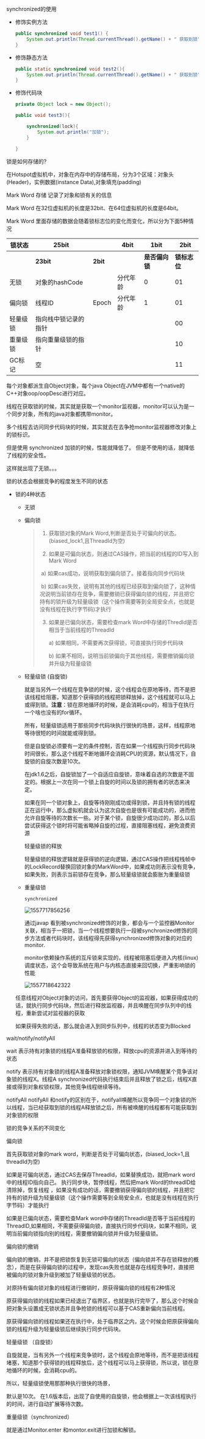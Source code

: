 synchronized的使用

+ 修饰实例方法

  ```java
  public synchronized void test1() {
      System.out.println(Thread.currentThread().getName() + " 获取到锁");
  }
  ```

+ 修饰静态方法

  ```java
  public static synchronized void test2(){
      System.out.println(Thread.currentThread().getName() + " 获取到锁");
  }
  ```

+ 修饰代码块

  ```java
  private Object lock = new Object();
  
  public void test3(){
  
      synchronized(lock){
          System.out.println("加锁");
      }
  
  }
  ```







锁是如何存储的? 

在Hotspot虚拟机中，对象在内存中的存储布局，分为3个区域：对象头(Header)，实例数据(instance Data),对象填充(padding)

Mark Word 存储 记录了对象和锁有关的信息

Mark Word 在32位虚拟机的长度是32bit、在64位虚拟机的长度是64bit。 

Mark Word 里面存储的数据会随着锁标志位的变化而变化，所以分为下面5种情况 

| 锁状态   | 25bit                |          | 4bit     | 1bit           | 2bit         |
| -------- | -------------------- | -------- | -------- | -------------- | ------------ |
|          | **23bit**            | **2bit** |          | **是否偏向锁** | **锁标志位** |
| 无锁     | 对象的hashCode       |          | 分代年龄 | 0              | 01           |
| 偏向锁   | 线程ID               | Epoch    | 分代年龄 | 1              | 01           |
| 轻量级锁 | 指向栈中锁记录的指针 |          |          |                | 00           |
| 重量级锁 | 指向重量级锁的指针   |          |          |                | 10           |
| GC标记   | 空                   |          |          |                | 11           |



每个对象都派生自Object对象，每个java Object在JVM中都有一个native的C++对象oop/oopDesc进行对应。

线程在获取锁的时候，其实就是获取一个monitor监视器，monitor可以认为是一个同步对象，所有的java对象都携带monitor。

多个线程去访问同步代码块的时候，其实就去在去争抢monitor监视器修改对象上的锁标识。



但是使用 synchronized 加锁的时候，性能就降低了。 但是不使用的话，就降低了线程的安全性。

这样就出现了无锁。。。



锁的状态会根据竞争的程度发生不同的状态



+ 锁的4种状态

  + 无锁 

  + 偏向锁  

    > 1. 获取锁对象的Mark Word,判断是否处于可偏向的状态。(biased_lock1,且ThreadId为空)
    >
    > 2. 如果是可偏向状态，则通过CAS操作，把当前的线程的ID写入到Mark Word
    >
    > ​	a) 如果cas成功，说明获取到偏向锁了。接着指向同步代码块 
    >
    > ​        b) 如果cas失败，说明有其他的线程已经获取到偏向锁了，这种情况说明当前锁存在竞争，需要撤销已获得偏向锁的线程，并且把它持有的锁升级为轻量级锁（这个操作需要等到全局安全点，也就是没有线程在执行字节码)才执行 
    >
    > 3. 如果是已偏向状态，需要检查mark Word中存储的ThredId是否相当于当前线程的ThreadId
    >
    >    a) 如果相同，不需要再次获得锁，可直接执行同步代码块
    >
    >    b) 如果不相同，说明当前锁偏向于其他线程，需要撤销偏向锁并升级为轻量级锁
    >
    > 

  + 轻量级锁 (自旋锁) 

    就是当另外一个线程在竞争锁的时候，这个线程会在原地等待，而不是把该线程给阻塞，知道那个获得锁的线程把锁释放掉，这个线程就可以马上或得到锁。**注意**：锁在原地循环的时候，是会消耗cpu的，相当于在执行一个啥也没有的for循环。

    所有，轻量级锁适用于那些同步代码块执行很快的场景，这样，线程原地等待很短的时间就能或得到锁。

    但是自旋锁必须要有一定的条件控制，否在如果一个线程执行同步代码块时间很长，那么这个线程不断地循环会消耗CPU的资源，默认情况下，自旋锁的自旋次数是10次。

    在jdk1.6之后，自旋锁加了一个自适应自旋锁，意味着自选的次数是不固定的。根据上一次在同一个锁上自旋的时间以及锁的拥有者的状态来决定。

    如果在同一个锁对象上，自旋等待刚刚成功或得到锁，并且持有锁的线程正在运行中，那么虚拟机就会认为这次自旋也是很有可能成功的，进而他允许自旋等待的次数长一些。对于某个锁，自旋很少成功过的，那么以后尝试获得这个锁时将可能省略掉自旋的过程，直接阻塞线程，避免浪费资源

    轻量级锁的释放

    ​	轻量级锁的释放逻辑就是获得锁的逆向逻辑，通过CAS操作把线程栈帧中的LockRecord替换回锁对象的MarkWord中，如果成功则表示没有竞争，如果失败，则表示当前锁存在竞争，那么轻量级锁就会膨胀为重量级锁

  + 重量级锁 

    `synchronized`   

    ![1557717856256](uml/synchronized.png)

    通过javap 看到被synchronized修饰的对象，都会与一个监控器Monitor关联，相当于一把锁，当一个线程想要执行一段被synchronized修饰的同步方法或者代码块时，该线程得先获得synchronized修饰对象的对应的monitor.

    monitor依赖操作系统的互斥锁来实现的，线程被阻塞后便进入内核(linux) 调度状态，这个会导致系统在用户与内核态直接来回切换，严重影响锁的性能

    ![1557718642322](uml/synchronized获取锁.png)

  任意线程对Object对象的访问，首先要获得Object的监视器，如果获得成功的话，就执行同步代码块，然后进行释放监视器，并且唤醒在同步队列中的线程，重新尝试对监视器的获取

  如果获得失败的话，那么就会进入到同步队列中，线程的状态变为Blocked 





wait/notify/notifyAll

wait 表示持有对象锁的线程A准备释放锁的权限，释放cpu的资源并进入到等待的状态

notify 表示持有对象锁的线程A准备释放对象锁权限，通知JVM唤醒某个竞争该对象锁的线程X。线程A synchronized代码执行结束后并且释放了锁之后，线程X直接或得到对象权锁权限，其他竞争线程继续等待。

notifyAll notifyAll 和notify的区别在于，notifyall唤醒所以竞争同一个对象锁的所以线程，当已经获取到锁的线程A释放锁之后，所有被唤醒的线程都有可能获取到对象锁的权限









锁的竞争关系的不同变化



偏向锁

首先获取锁对象的mark word，判断是否处于可偏向状态，(biased_lock=1,且threadId为空)

如果是可偏向状态，通过CAS去保存ThreadId，如果替换成功，就把mark word 中的线程ID指向自己。 执行同步块，暂停线程，然后把mark Word的threadID给清除掉，恢复线程 ，如果没有成功的话，需要撤销获得偏向锁的线程，并且把它持有的锁升级为轻量级锁（这个操作需要等到全局安全点，也就是没有线程在执行字节码）才能执行

如果是已偏向状态，需要检查Mark word中存储的ThreadId是否等于当前线程的ThreadID,如果相同，不需要获得偏向锁，直接执行同步代码块，如果不相同，说明当前偏向锁指向别的线程，需要撤销偏向锁并升级为轻量级锁。

偏向锁的撤销

偏向锁的撤销，并不是把锁恢复到无锁可偏向的状态（偏向锁并不存在锁释放的概念），而是在获得偏向锁的过程中，发现cas失败也就是存在线程竞争时，直接把被偏向的锁对象升级到被加了轻量级锁的状态。

对原持有偏向锁对象的线程进行撤销时，原获得偏向锁的线程有2种情况

​	原获得偏向锁的线程如果已经退出了临界区，也就是执行完毕了，那么这个时候会把对象头设置成无锁状态并且争抢锁的线程可以基于CAS重新偏向当前线程。

​	原获得偏向锁的线程如果还在执行中，处于临界区之内，这个时候会把原获得偏向锁的线程升级为轻量级锁后继续执行同步代码块。



轻量级锁 （自旋锁）

自旋就是，当有另外一个线程来竞争锁时，这个线程会原地等待，而不是把该线程堵塞，知道那个获得锁的线程释放后，这个线程可以马上获得锁，所以说，锁在原地循环的时候，会消耗cpu的。

所以，轻量级锁使用那那种执行很快的场景，

默认是10次。 在1.6版本后，出现了自使用的自旋锁，他会根据上一次该线程执行的时间，进行自动扩展等待次数。



重量级锁（synchronized）

就是通过Monitor.enter 和montor.exit进行加锁和解锁。








